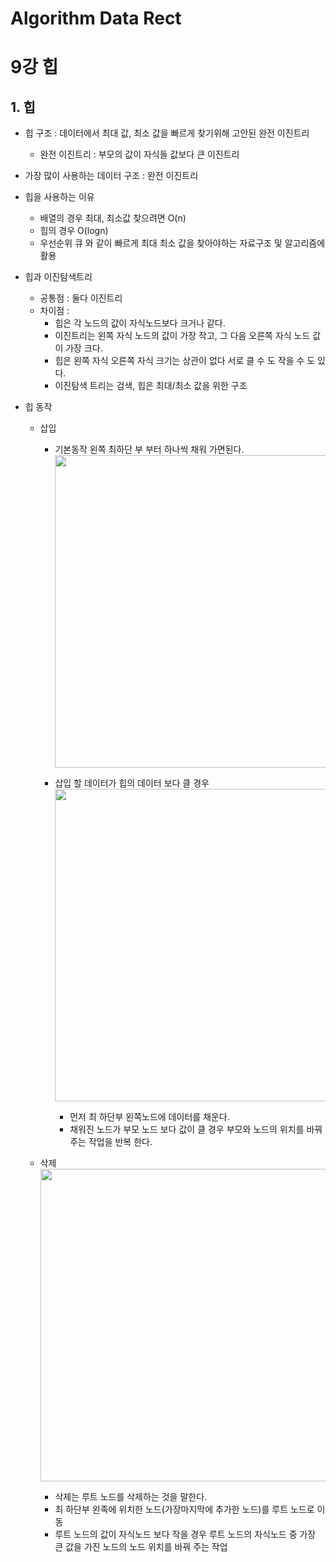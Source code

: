# Algorithm Data Rect
# 

9강 힙
===========

## 1. 힙

* 힙 구조 : 데이터에서 최대 값, 최소 값을 빠르게 찾기위해 고안된 완전 이진트리

  * 완전 이진트리 : 부모의 값이 자식들 값보다 큰 이진트리

* 가장 많이 사용하는 데이터 구조 : 완전 이진트리

* 힙을 사용하는 이유

  * 배열의 경우 최대, 최소값 찾으려면 O(n)
  * 힙의 경우 O(logn)
  * 우선순위 큐 와 같이 빠르게 최대 최소 값을 찾아야하는 자료구조 및 알고리즘에 활용

* 힙과 이진탐색트리

  * 공통점 : 둘다 이진트리
  * 차이점 : 
    * 힙은 각 노드의 값이 자식노드보다 크거나 같다.
    * 이진트리는 왼쪽 자식 노드의 값이 가장 작고, 그 다음 오른쪽 자식 노드 값이 가장 크다.
    * 힙은 왼쪽 자식 오른쪽 자식 크기는 상관이 없다 서로 클 수 도 작을 수 도 있다.
    * 이진탐색 트리는 검색, 힙은 최대/최소 값을 위한 구조

* 힙 동작
  * 삽입
    * 기본동작 왼쪽 최하단 부 부터 하나씩 채워 가면된다.
      <img src = "https://www.fun-coding.org/00_Images/heap_ordinary.png" width = 860 height = 500>
      
    * 삽입 할 데이터가 힙의 데이터 보다 클 경우
      <img src = "https://www.fun-coding.org/00_Images/heap_insert.png" width = 700 height = 500>
      * 먼저 최 하단부 왼쪽노드에 데이터를 채운다.
      * 채워진 노드가 부모 노드 보다 값이 클 경우 부모와 노드의 위치를 바꿔주는 작업을 반복 한다.
  
  * 삭제
    <img src = "https://www.fun-coding.org/00_Images/heap_insert.png" width = 700 height = 500>
    * 삭제는 루트 노드를 삭제하는 것을 말한다.
    * 최 하단부 왼족에 위치한 노드(가장마지막에 추가한 노드)를 루트 노드로 이동
    * 루트 노드의 값이 자식노드 보다 작을 경우 루트 노드의 자식노드 중 가장 큰 값을 가진 노드의 노드 위치를 바꿔 주는 작업

